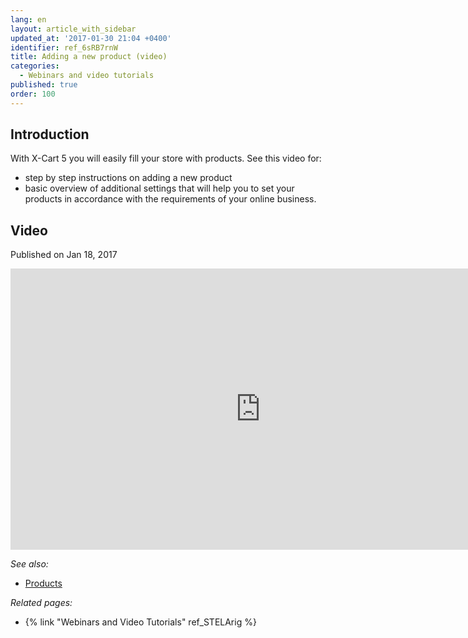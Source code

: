 ```yaml
---
lang: en
layout: article_with_sidebar
updated_at: '2017-01-30 21:04 +0400'
identifier: ref_6sRB7rnW
title: Adding a new product (video)
categories:
  - Webinars and video tutorials
published: true
order: 100
---
```



## Introduction

With X-Cart 5 you will easily fill your store with products. See this video for:
- step by step instructions on adding a new product
- basic overview of additional settings that will help you to set your products in accordance with the requirements of your online business.

## Video

Published on Jan 18, 2017
<iframe class="youtube-player" type="text/html" style="width: 800px; height: 450px" src="https://www.youtube.com/embed/yJAaZIXOWLo" frameborder="0"></iframe>

_See also:_

* [Products](http://kb.x-cart.com/en/products/index.html)

_Related pages:_

*   {% link "Webinars and Video Tutorials" ref_STELArig %}

